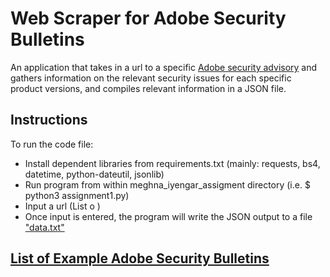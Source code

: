 # Web Scraper for Adobe Security Bulletins

An application that takes in a url to a specific [Adobe security advisory](https://helpx.adobe.com/security/products/magento/apsb20-47.html) and gathers information on the relevant security issues for each specific product versions, and compiles relevant information in a JSON file. 


## Instructions
To run the code file:
- Install dependent libraries from requirements.txt (mainly: requests, bs4, datetime, python-dateutil, jsonlib)
- Run program from within meghna_iyengar_assigment directory (i.e. $ python3 assignment1.py)
- Input a url (List o )
- Once input is entered, the program will write the JSON output to a file ["data.txt"](example-output.txt)

## [List of Example Adobe Security Bulletins](https://helpx.adobe.com/security/)

